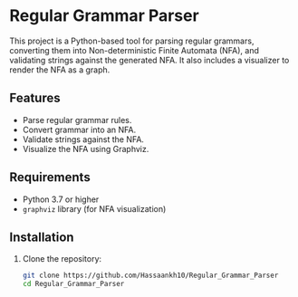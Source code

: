 # Regular Grammar Parser

This project is a Python-based tool for parsing regular grammars, converting them into Non-deterministic Finite Automata (NFA), and validating strings against the generated NFA. It also includes a visualizer to render the NFA as a graph.

## Features

- Parse regular grammar rules.
- Convert grammar into an NFA.
- Validate strings against the NFA.
- Visualize the NFA using Graphviz.

## Requirements

- Python 3.7 or higher
- `graphviz` library (for NFA visualization)

## Installation

1. Clone the repository:
   ```bash
   git clone https://github.com/Hassaankh10/Regular_Grammar_Parser
   cd Regular_Grammar_Parser
   
